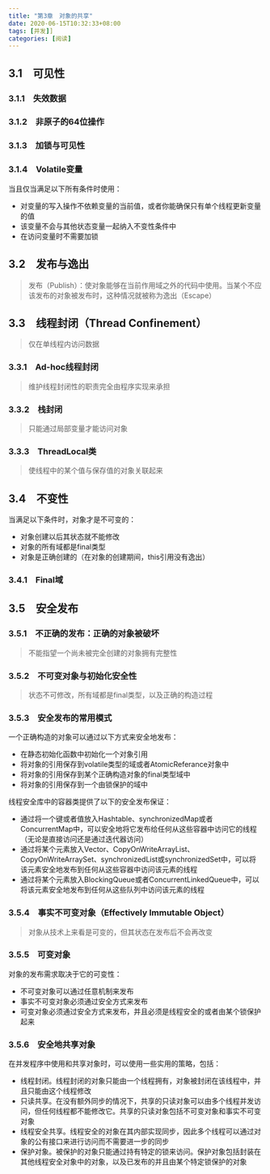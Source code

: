 ```yaml
---
title: "第3章　对象的共享"
date: 2020-06-15T10:32:33+08:00
tags: [并发]]
categories: [阅读]
---
```


## 3.1　可见性
### 3.1.1　失效数据
### 3.1.2　非原子的64位操作
### 3.1.3　加锁与可见性
### 3.1.4　Volatile变量
当且仅当满足以下所有条件时使用：
- 对变量的写入操作不依赖变量的当前值，或者你能确保只有单个线程更新变量的值
- 该变量不会与其他状态变量一起纳入不变性条件中
- 在访问变量时不需要加锁

## 3.2　发布与逸出
>发布（Publish）：使对象能够在当前作用域之外的代码中使用。当某个不应该发布的对象被发布时，这种情况就被称为逸出（Escape）

## 3.3　线程封闭（Thread Confinement）
>仅在单线程内访问数据
### 3.3.1　Ad-hoc线程封闭
>维护线程封闭性的职责完全由程序实现来承担
### 3.3.2　栈封闭
>只能通过局部变量才能访问对象
### 3.3.3　ThreadLocal类
>使线程中的某个值与保存值的对象关联起来

## 3.4　不变性
当满足以下条件时，对象才是不可变的：
- 对象创建以后其状态就不能修改
- 对象的所有域都是final类型
- 对象是正确创建的（在对象的创建期间，this引用没有逸出）
### 3.4.1　Final域

## 3.5　安全发布
### 3.5.1　不正确的发布：正确的对象被破坏
>不能指望一个尚未被完全创建的对象拥有完整性
### 3.5.2　不可变对象与初始化安全性
>状态不可修改，所有域都是final类型，以及正确的构造过程
### 3.5.3　安全发布的常用模式
一个正确构造的对象可以通过以下方式来安全地发布：
- 在静态初始化函数中初始化一个对象引用
- 将对象的引用保存到volatile类型的域或者AtomicReferance对象中
- 将对象的引用保存到某个正确构造对象的final类型域中
- 将对象的引用保存到一个由锁保护的域中

线程安全库中的容器类提供了以下的安全发布保证：
- 通过将一个键或者值放入Hashtable、synchronizedMap或者ConcurrentMap中，可以安全地将它发布给任何从这些容器中访问它的线程（无论是直接访问还是通过迭代器访问）
- 通过将某个元素放入Vector、CopyOnWriteArrayList、CopyOnWriteArraySet、synchronizedList或synchronizedSet中，可以将该元素安全地发布到任何从这些容器中访问该元素的线程
- 通过将某个元素放入BlockingQueue或者ConcurrentLinkedQueue中，可以将该元素安全地发布到任何从这些队列中访问该元素的线程

### 3.5.4　事实不可变对象（Effectively Immutable Object）
>对象从技术上来看是可变的，但其状态在发布后不会再改变

### 3.5.5　可变对象
对象的发布需求取决于它的可变性：
- 不可变对象可以通过任意机制来发布
- 事实不可变对象必须通过安全方式来发布
- 可变对象必须通过安全方式来发布，并且必须是线程安全的或者由某个锁保护起来

### 3.5.6　安全地共享对象
在并发程序中使用和共享对象时，可以使用一些实用的策略，包括：
- 线程封闭。线程封闭的对象只能由一个线程拥有，对象被封闭在该线程中，并且只能由这个线程修改
- 只读共享。在没有额外同步的情况下，共享的只读对象可以由多个线程并发访问，但任何线程都不能修改它。共享的只读对象包括不可变对象和事实不可变对象
- 线程安全共享。线程安全的对象在其内部实现同步，因此多个线程可以通过对象的公有接口来进行访问而不需要进一步的同步
- 保护对象。被保护的对象只能通过持有特定的锁来访问。保护对象包括封装在其他线程安全对象中的对象，以及已发布的并且由某个特定锁保护的对象